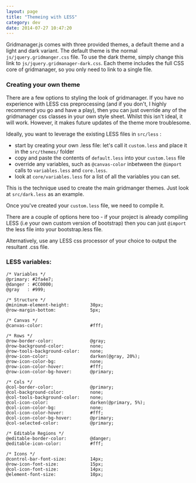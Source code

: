 ```yaml
---
layout: page
title: "Themeing with LESS"
category: dev
date: 2014-07-27 10:47:20
---
```


Gridmanager.js comes with three provided themes, a default theme and a light and dark variant. The default theme is the normal ```js/jquery.gridmanger.css``` file. To use the dark theme, simply change this link to ```js/jquery.gridmanager-dark.css```. Each theme includes the full CSS core of gridmanager, so you only need to link to a single file.

### Creating your own theme

There are a few options to styling the look of gridmanager. If you have no experience with LESS css preprocessing (and if you don't, I highly recommend you go and have a play), then you can just override any of the gridmanager css classes in your own style sheet. Whilst this isn't ideal, it will work. However, it makes future updates of the theme more troublesome.

Ideally, you want to leverage the existing LESS files in ```src/less``` : 

+ start by creating your own .less file: let's call it ```custom.less``` and place it in the ```src/themes/``` folder
+ copy and paste the contents of ```default.less``` into your ```custom.less``` file
+ override any variables, such as ```@canvas-color``` inbetween the ```@import``` calls to ```variables.less``` and ```core.less```. 
+ look at ```core/variables.less``` for a list of all the variables you can set.

This is the technique used to create the main gridmanger themes. Just look at ```src/dark.less``` as an example.

Once you've created your ```custom.less``` file, we need to compile it.

There are a couple of options here too - if your project is already compiling LESS (i.e your own custom version of bootstrap) then you can just ```@import``` the less file into your bootstrap.less file. 

Alternatively, use any LESS css processor of your choice to output the resultant .css file.

### LESS variables:

	/* Variables */ 
	@primary: #2fa4e7;
	@danger	: #CC0000;
	@gray	: #999;

	/* Structure */
	@minimum-element-height: 		30px;
	@row-margin-bottom:				5px;  

	/* Canvas */
	@canvas-color:					#fff;

	/* Rows */
	@row-border-color:				@gray;
	@row-background-color:			none;     
	@row-tools-background-color:	none;
	@row-icon-color:				darken(@gray, 20%);
	@row-icon-color-bg: 			none;
	@row-icon-color-hover:			#fff;
	@row-icon-color-bg-hover: 		@primary; 

	/* Cols */
	@col-border-color:				@primary;  
	@col-background-color:			none;  
	@col-tools-background-color:	none;
	@col-icon-color:				darken(@primary, 5%);
	@col-icon-color-bg: 			none;
	@col-icon-color-hover:			#fff;
	@col-icon-color-bg-hover: 		@primary;
	@col-selected-color:			@primary;  

	/* Editable Regions */
	@editable-border-color:			@danger;
	@editable-icon-color:			#fff;

	/* Icons */
	@control-bar-font-size: 		14px;
	@row-icon-font-size: 			15px;
	@col-icon-font-size: 			14px;
	@element-font-size: 			10px;